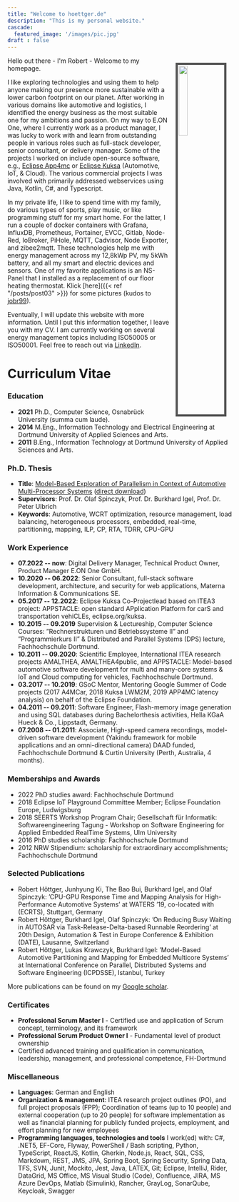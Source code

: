 ```yaml
---
title: "Welcome to hoettger.de"
description: "This is my personal website."
cascade:
  featured_image: '/images/pic.jpg'
draft : false
---
```


<img style="float: right; width:20%; border:5px solid #555; padding:1pt;margin:10pt" src="/images/rh.jpg"/>

Hello out there - I'm Robert - Welcome to my homepage.

I like exploring technologies and using them to help anyone making our presence more sustainable with a lower carbon footprint on our planet.
After working in various domains like automotive and logistics, I identified the energy business as the most suitable one for my ambitions and passion.
On my way to E.ON One, where I currently work as a product manager, I was lucky to work with and learn from outstanding people in various roles such as full-stack developer, senior consultant, or delivery manager.
Some of the projects I worked on include open-source software, e.g., <a href="https://www.eclipse.org/app4mc/" target="_blank"> Eclipse App4mc</a> <!--[Eclipse App4mc](https://www.eclipse.org/app4mc/), --> or <a href="https://www.eclipse.org/kuksa/" target="_blank"> Eclipse Kuksa</a> <!--[Eclipse Kuksa](https://www.eclipse.org/kuksa/) -->
(Automotive, IoT, & Cloud).
The various commercial projects I was involved with primarily addressed webservices using Java, Kotlin, C#, and Typescript.

In my private life, I like to spend time with my family, do various types of sports, play music, or like programming stuff for my smart home. 
For the latter, I run a couple of docker containers with Grafana, InfluxDB, Prometheus, Portainer, EVCC, Gitlab, Node-Red, IoBroker, PiHole, MQTT, Cadvisor, Node Exporter, and zibee2mqtt. 
These technologies help me with energy management across my 12,8kWp PV, my 5kWh battery, and all my smart and electric devices and sensors.
One of my favorite applications is an NS-Panel that I installed as a replacement of our floor heating thermostat. Klick [here]({{< ref "/posts/post03" >}}) for some pictures (kudos to <a href="https://docs.nspanel.pky.eu" target="_blank">jobr99</a>).

Eventually, I will update this website with more information. 
Until I put this information together, I leave you with my CV.
I am currently working on several energy management topics including ISO50005 or ISO50001. 
Feel free to reach out via <a href="https://www.linkedin.com/in/rohoe/" target="_blank">LinkedIn</a>.

# Curriculum Vitae

### Education
* **2021** Ph.D., Computer Science, Osnabrück University (summa cum laude).
* **2014** M.Eng., Information Technology and Electrical Engineering at Dortmund University of Applied Sciences and Arts.
* **2011** B.Eng., Information Technology at Dortmund University of Applied Sciences and Arts.

### Ph.D. Thesis
* **Title**: <a href="https://osnadocs.ub.uni-osnabrueck.de/handle/urn:nbn:de:gbv:700-202107155208" target="_blank">Model-Based Exploration of Parallelism in Context of Automotive Multi-Processor Systems</a> (<a href="https://osnadocs.ub.uni-osnabrueck.de/bitstream/urn:nbn:de:gbv:700-202107155208/5/thesis_hoettger.pdf" target="_blank">direct download</a>)
* **Supervisors**: Prof. Dr. Olaf Spinczyk, Prof. Dr. Burkhard Igel, Prof. Dr. Peter Ulbrich
* **Keywords**: Automotive, WCRT optimization, resource management, load balancing, heterogeneous processors, embedded, real-time, partitioning, mapping, ILP, CP, RTA, TDRR, CPU-GPU

### Work Experience
* **07.2022 -- now**: Digital Delivery Manager, Technical Product Owner, Product Manager E.ON One GmbH.
* **10.2020 -- 06.2022**: Senior Consultant, full-stack software development, architecture, and security for web applications, Materna Information & Communications SE.
* **05.2017 -- 12.2022**: Eclipse Kuksa Co-Projectlead based on ITEA3 project: APPSTACLE: open standard APplication Platform for carS and transportation vehiCLEs, eclipse.org/kuksa.
* **10.2015 -- 09.2019** Supervision & Lectureship, Computer Science Courses: ”Rechnerstrukturen und Betriebssysteme II” and ”Programmierkurs II” & Distributed and Parallel Systems (DPS) lecture, Fachhochschule Dortmund.
* **10.2011 -- 09.2020**: Scientific Employee, International ITEA research projects AMALTHEA, AMALTHEA4public, and APPSTACLE: Model-based automotive software development for multi and many-core systems & IoT and Cloud computing for vehicles, Fachhochschule Dortmund.
* **03.2017 -- 10.2019**: GSoC Mentor, Mentoring Google Summer of Code projects (2017 A4MCar, 2018 Kuksa LWM2M, 2019 APP4MC latency analysis) on behalf of the Eclipse Foundation.
* **04.2011 -- 09.2011**: Software Engineer, Flash-memory image generation and using SQL databases during Bachelorthesis activities, Hella KGaA Hueck & Co., Lippstadt, Germany.
* **07.2008 -- 01.2011**: Associate, High-speed camera recordings, model-driven software development (Yakindu framework for mobile applications and an omni-directional camera) DAAD funded, Fachhochschule Dortmund & Curtin University (Perth, Australia, 4 months).

### Memberships and Awards
* 2022 PhD studies award: Fachhochschule Dortmund
* 2018 Eclipse IoT Playground Committee Member; Eclipse Foundation Europe, Ludwigsburg
* 2018 SEERTS Workshop Program Chair; Gesellschaft für Informatik: Softwareengineering Tagung - Workshop on Software Engineering for Applied Embedded RealTime Systems, Ulm University
* 2016 PhD studies scholarship: Fachhochschule Dortmund 
* 2012 NRW Stipendium: scholarship for extraordinary accomplishments; Fachhochschule Dortmund

### Selected Publications
* Robert Höttger, Junhyung Ki, The Bao Bui, Burkhard Igel, and Olaf Spinczyk: ’CPU-GPU Response Time and Mapping Analysis for High- Performance Automotive Systems’ at WATERS ’19, co-located with (ECRTS), Stuttgart, Germany
* Robert Höttger, Burkhard Igel, Olaf Spinczyk: ’On Reducing Busy Waiting in AUTOSAR via Task-Release-Delta-based Runnable Reordering’ at 20th Design, Automation & Test in Europe Conference & Exhibition (DATE), Lausanne, Switzerland
* Robert Höttger, Lukas Krawczyk, Burkhard Igel: ’Model-Based Automotive Partitioning and Mapping for Embedded Multicore Systems’ at International Conference on Parallel, Distributed Systems and Software Engineering (ICPDSSE), Istanbul, Turkey

More publications can be found on my [Google scholar](https://scholar.google.de/citations?user=5CYqACIAAAAJ&hl=de).


### Certificates

* **Professional Scrum Master I** - Certified use and application of Scrum concept, terminology, and its framework
* **Professional Scrum Product Owner I** - Fundamental level of product ownership
* Certified advanced training and qualification in communication, leadership, management, and professional competence, FH-Dortmund


### Miscellaneous

* **Languages**: German and English
* **Organization & management**: ITEA research project outlines (PO), and full project proposals (FPP); Coordination of teams (up to 10 people) and external cooperation (up to 20 people) for software implementation as well as financial planning for publicly funded projects, employment, and effort planning for new employees
* **Programming languages, technologies and tools** I work(ed) with: C#, .NET5, EF-Core, Flyway, PowerShell / Bash scripting, Python, TypeScript, ReactJS, Kotlin, Gherkin, Node.js, React, SQL, CSS, Markdown, REST, JMS, JPA, Spring Boot, Spring Security, Spring Data, TFS, SVN, Junit, Mockito, Jest, Java, LATEX, Git; Eclipse, IntelliJ, Rider, DataGrid, MS Office, MS Visual Studio (Code), Confluence, JIRA, MS Azure DevOps, Matlab (Simulink), Rancher, GrayLog, SonarQube, Keycloak, Swagger
